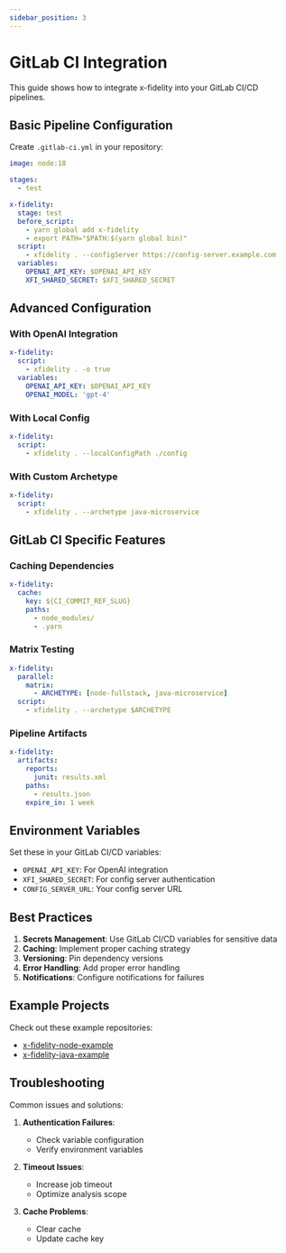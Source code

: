 ```yaml
---
sidebar_position: 3
---
```


# GitLab CI Integration

This guide shows how to integrate x-fidelity into your GitLab CI/CD pipelines.

## Basic Pipeline Configuration

Create `.gitlab-ci.yml` in your repository:

```yaml
image: node:18

stages:
  - test

x-fidelity:
  stage: test
  before_script:
    - yarn global add x-fidelity
    - export PATH="$PATH:$(yarn global bin)"
  script:
    - xfidelity . --configServer https://config-server.example.com
  variables:
    OPENAI_API_KEY: $OPENAI_API_KEY
    XFI_SHARED_SECRET: $XFI_SHARED_SECRET
```

## Advanced Configuration

### With OpenAI Integration

```yaml
x-fidelity:
  script:
    - xfidelity . -o true
  variables:
    OPENAI_API_KEY: $OPENAI_API_KEY
    OPENAI_MODEL: 'gpt-4'
```

### With Local Config

```yaml
x-fidelity:
  script:
    - xfidelity . --localConfigPath ./config
```

### With Custom Archetype

```yaml
x-fidelity:
  script:
    - xfidelity . --archetype java-microservice
```

## GitLab CI Specific Features

### Caching Dependencies

```yaml
x-fidelity:
  cache:
    key: ${CI_COMMIT_REF_SLUG}
    paths:
      - node_modules/
      - .yarn
```

### Matrix Testing

```yaml
x-fidelity:
  parallel:
    matrix:
      - ARCHETYPE: [node-fullstack, java-microservice]
  script:
    - xfidelity . --archetype $ARCHETYPE
```

### Pipeline Artifacts

```yaml
x-fidelity:
  artifacts:
    reports:
      junit: results.xml
    paths:
      - results.json
    expire_in: 1 week
```

## Environment Variables

Set these in your GitLab CI/CD variables:

- `OPENAI_API_KEY`: For OpenAI integration
- `XFI_SHARED_SECRET`: For config server authentication
- `CONFIG_SERVER_URL`: Your config server URL

## Best Practices

1. **Secrets Management**: Use GitLab CI/CD variables for sensitive data
2. **Caching**: Implement proper caching strategy
3. **Versioning**: Pin dependency versions
4. **Error Handling**: Add proper error handling
5. **Notifications**: Configure notifications for failures

## Example Projects

Check out these example repositories:
- [x-fidelity-node-example](https://gitlab.com/example/x-fidelity-node)
- [x-fidelity-java-example](https://gitlab.com/example/x-fidelity-java)

## Troubleshooting

Common issues and solutions:

1. **Authentication Failures**:
   - Check variable configuration
   - Verify environment variables

2. **Timeout Issues**:
   - Increase job timeout
   - Optimize analysis scope

3. **Cache Problems**:
   - Clear cache
   - Update cache key
